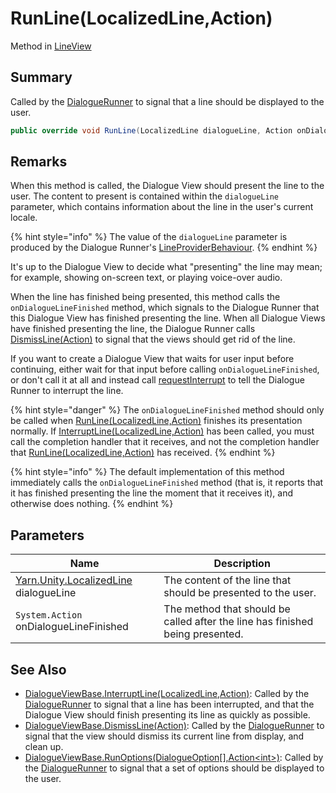 # RunLine(LocalizedLine,Action)

Method in [LineView](./)

## Summary

Called by the [DialogueRunner](../yarn.unity.dialoguerunner/) to signal that a line should be displayed to the user.

```csharp
public override void RunLine(LocalizedLine dialogueLine, Action onDialogueLineFinished)
```

## Remarks

When this method is called, the Dialogue View should present the line to the user. The content to present is contained within the `dialogueLine` parameter, which contains information about the line in the user's current locale.

{% hint style="info" %}
The value of the `dialogueLine` parameter is produced by the Dialogue Runner's [LineProviderBehaviour](../yarn.unity.lineproviderbehaviour/).
{% endhint %}

It's up to the Dialogue View to decide what "presenting" the line may mean; for example, showing on-screen text, or playing voice-over audio.

When the line has finished being presented, this method calls the `onDialogueLineFinished` method, which signals to the Dialogue Runner that this Dialogue View has finished presenting the line. When all Dialogue Views have finished presenting the line, the Dialogue Runner calls [DismissLine(Action)](../yarn.unity.dialogueviewbase/yarn.unity.dialogueviewbase.dismissline.md) to signal that the views should get rid of the line.

If you want to create a Dialogue View that waits for user input before continuing, either wait for that input before calling `onDialogueLineFinished`, or don't call it at all and instead call [requestInterrupt](../yarn.unity.dialogueviewbase/yarn.unity.dialogueviewbase.requestinterrupt.md) to tell the Dialogue Runner to interrupt the line.

{% hint style="danger" %}
The `onDialogueLineFinished` method should only be called when [RunLine(LocalizedLine,Action)](../yarn.unity.dialogueviewbase/yarn.unity.dialogueviewbase.runline.md) finishes its presentation normally. If [InterruptLine(LocalizedLine,Action)](../yarn.unity.dialogueviewbase/yarn.unity.dialogueviewbase.interruptline.md) has been called, you must call the completion handler that it receives, and not the completion handler that [RunLine(LocalizedLine,Action)](../yarn.unity.dialogueviewbase/yarn.unity.dialogueviewbase.runline.md) has received.
{% endhint %}

{% hint style="info" %}
The default implementation of this method immediately calls the `onDialogueLineFinished` method (that is, it reports that it has finished presenting the line the moment that it receives it), and otherwise does nothing.
{% endhint %}

## Parameters

| Name                                                                  | Description                                                                   |
| --------------------------------------------------------------------- | ----------------------------------------------------------------------------- |
| [Yarn.Unity.LocalizedLine](../yarn.unity.localizedline/) dialogueLine | The content of the line that should be presented to the user.                 |
| `System.Action` onDialogueLineFinished                                | The method that should be called after the line has finished being presented. |

## See Also

* [DialogueViewBase.InterruptLine(LocalizedLine,Action)](../yarn.unity.dialogueviewbase/yarn.unity.dialogueviewbase.interruptline.md): Called by the [DialogueRunner](../yarn.unity.dialoguerunner/) to signal that a line has been interrupted, and that the Dialogue View should finish presenting its line as quickly as possible.
* [DialogueViewBase.DismissLine(Action)](../yarn.unity.dialogueviewbase/yarn.unity.dialogueviewbase.dismissline.md): Called by the [DialogueRunner](../yarn.unity.dialoguerunner/) to signal that the view should dismiss its current line from display, and clean up.
* [DialogueViewBase.RunOptions(DialogueOption\[\],Action\<int>)](../yarn.unity.dialogueviewbase/yarn.unity.dialogueviewbase.runoptions.md): Called by the [DialogueRunner](../yarn.unity.dialoguerunner/) to signal that a set of options should be displayed to the user.
